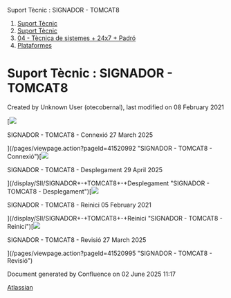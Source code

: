 Suport Tècnic : SIGNADOR - TOMCAT8  

1.  [Suport Tècnic](index.md)
2.  [Suport Tècnic](13893782.md)
3.  [04 - Tècnica de sistemes + 24x7 + Padró](26313202.md)
4.  [Plataformes](Plataformes_41520520.md)

Suport Tècnic : SIGNADOR - TOMCAT8
==================================

Created by Unknown User (otecobernal), last modified on 08 February 2021

  

[![](images/icons/profilepics/default.svg)

SIGNADOR - TOMCAT8 - Connexió 27 March 2025

](/pages/viewpage.action?pageId=41520992 "SIGNADOR - TOMCAT8 - Connexió")[![](images/icons/profilepics/default.svg)

SIGNADOR - TOMCAT8 - Desplegament 29 April 2025

](/display/SII/SIGNADOR+-+TOMCAT8+-+Desplegament "SIGNADOR - TOMCAT8 - Desplegament")[![](images/icons/profilepics/default.svg)

SIGNADOR - TOMCAT8 - Reinici 05 February 2021

](/display/SII/SIGNADOR+-+TOMCAT8+-+Reinici "SIGNADOR - TOMCAT8 - Reinici")[![](images/icons/profilepics/default.svg)

SIGNADOR - TOMCAT8 - Revisió 27 March 2025

](/pages/viewpage.action?pageId=41520995 "SIGNADOR - TOMCAT8 - Revisió")

  

  

  

Document generated by Confluence on 02 June 2025 11:17

[Atlassian](http://www.atlassian.com/)